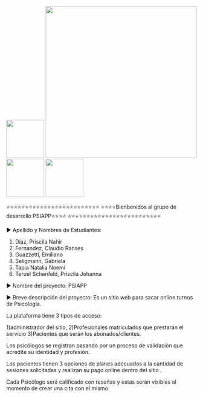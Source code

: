 <img src="https://i.pinimg.com/originals/57/18/5d/57185d2176d7cbaebdb74c00ce1b9ebf.gif" width="100" height="100" />
<img src="https://media.tenor.com/UI52Xy7anWIAAAAi/tany.gif" width="400" />
<img src="https://media.tenor.com/Y-SWmQ_IJKQAAAAC/mega-man-megaman-accords.gif" width="100" height="100"  />
<img src="https://media.tenor.com/5Y3pODSSv6IAAAAC/fiesta-maracas.gif" width="100" height="100"  />

⭐⭐⭐⭐⭐⭐⭐⭐⭐⭐⭐⭐⭐⭐⭐⭐⭐⭐⭐⭐⭐⭐⭐⭐⭐
⭐⭐⭐⭐Bienbenidos al grupo de desarrollo PSIAPP⭐⭐⭐⭐
⭐⭐⭐⭐⭐⭐⭐⭐⭐⭐⭐⭐⭐⭐⭐⭐⭐⭐⭐⭐⭐⭐⭐⭐⭐

▶ Apellido y Nombres de Estudiantes:
1. Díaz, Priscila Nahir
2. Fernandez, Claudio Ranses
3. Guazzetti, Emiliano
4. Seligmann, Gabriela
5. Tapia Natalia Noemí
6. Teruel Schenfeld, Priscila Johanna


▶ Nombre del proyecto: PSIAPP

▶ Breve descripción del proyecto: Es un sitio web para sacar online turnos de Psicología. 

La plataforma tiene 3 tipos de acceso: 

1)administrador del sitio, 
2)Profesionales matriculados que prestarán el servicio 
3)Pacientes que serán los abonados/clientes.
   
Los psicólogos se registran pasando por un proceso de validación que acredite su identidad y profesión.

Los pacientes tienen 3 opciones de planes adecuados a la cantidad de sesiones solicitadas y realizan su pago online 
dentro del sitio . 

Cada Psicólogo será calificado con reseñas y estas serán visibles al momento de crear una cita con el mismo.

